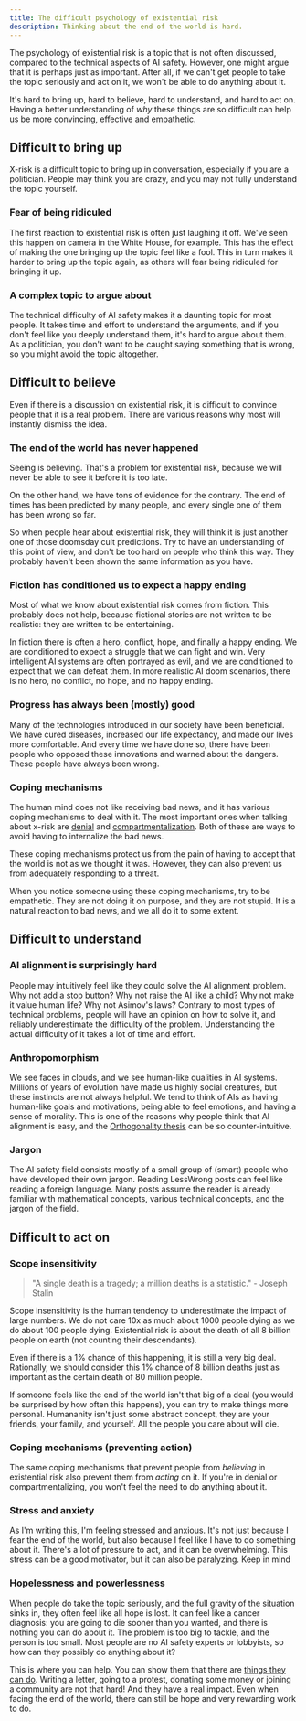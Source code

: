 ```yaml
---
title: The difficult psychology of existential risk
description: Thinking about the end of the world is hard.
---
```


The psychology of existential risk is a topic that is not often discussed, compared to the technical aspects of AI safety.
However, one might argue that it is perhaps just as important.
After all, if we can't get people to take the topic seriously and act on it, we won't be able to do anything about it.

It's hard to bring up, hard to believe, hard to understand, and hard to act on.
Having a better understanding of _why_ these things are so difficult can help us be more convincing, effective and empathetic.

## Difficult to bring up

X-risk is a difficult topic to bring up in conversation, especially if you are a politician.
People may think you are crazy, and you may not fully understand the topic yourself.

### Fear of being ridiculed

The first reaction to existential risk is often just laughing it off.
We've seen this happen on camera in the White House, for example.
This has the effect of making the one bringing up the topic feel like a fool.
This in turn makes it harder to bring up the topic again, as others will fear being ridiculed for bringing it up.

### A complex topic to argue about

The technical difficulty of AI safety makes it a daunting topic for most people.
It takes time and effort to understand the arguments, and if you don't feel like you deeply understand them, it's hard to argue about them.
As a politician, you don't want to be caught saying something that is wrong, so you might avoid the topic altogether.

## Difficult to believe

Even if there is a discussion on existential risk, it is difficult to convince people that it is a real problem.
There are various reasons why most will instantly dismiss the idea.

### The end of the world has never happened

Seeing is believing.
That's a problem for existential risk, because we will never be able to see it before it is too late.

On the other hand, we have tons of evidence for the contrary.
The end of times has been predicted by many people, and every single one of them has been wrong so far.

So when people hear about existential risk, they will think it is just another one of those doomsday cult predictions.
Try to have an understanding of this point of view, and don't be too hard on people who think this way.
They probably haven't been shown the same information as you have.

### Fiction has conditioned us to expect a happy ending

Most of what we know about existential risk comes from fiction.
This probably does not help, because fictional stories are not written to be realistic: they are written to be entertaining.

In fiction there is often a hero, conflict, hope, and finally a happy ending.
We are conditioned to expect a struggle that we can fight and win.
Very intelligent AI systems are often portrayed as evil, and we are conditioned to expect that we can defeat them.
In more realistic AI doom scenarios, there is no hero, no conflict, no hope, and no happy ending.

### Progress has always been (mostly) good

Many of the technologies introduced in our society have been beneficial.
We have cured diseases, increased our life expectancy, and made our lives more comfortable.
And every time we have done so, there have been people who opposed these innovations and warned about the dangers.
These people have always been wrong.

### Coping mechanisms

The human mind does not like receiving bad news, and it has various coping mechanisms to deal with it.
The most important ones when talking about x-risk are [denial](https://en.wikipedia.org/wiki/Cognitive_dissonance) and [compartmentalization](https://en.wikipedia.org/wiki/Compartmentalization_(psychology)).
Both of these are ways to avoid having to internalize the bad news.

These coping mechanisms protect us from the pain of having to accept that the world is not as we thought it was.
However, they can also prevent us from adequately responding to a threat.

When you notice someone using these coping mechanisms, try to be empathetic.
They are not doing it on purpose, and they are not stupid.
It is a natural reaction to bad news, and we all do it to some extent.

## Difficult to understand

### AI alignment is surprisingly hard

People may intuitively feel like they could solve the AI alignment problem.
Why not add a stop button? Why not raise the AI like a child? Why not make it value human life? Why not Asimov's laws?
Contrary to most types of technical problems, people will have an opinion on how to solve it, and reliably underestimate the difficulty of the problem.
Understanding the actual difficulty of it takes a lot of time and effort.

### Anthropomorphism

We see faces in clouds, and we see human-like qualities in AI systems.
Millions of years of evolution have made us highly social creatures, but these instincts are not always helpful.
We tend to think of AIs as having human-like goals and motivations, being able to feel emotions, and having a sense of morality.
This is one of the reasons why people think that AI alignment is easy, and the [Orthogonality thesis](https://www.youtube.com/watch?v=hEUO6pjwFOo) can be so counter-intuitive.

### Jargon

The AI safety field consists mostly of a small group of (smart) people who have developed their own jargon.
Reading LessWrong posts can feel like reading a foreign language.
Many posts assume the reader is already familiar with mathematical concepts, various technical concepts, and the jargon of the field.

## Difficult to act on

### Scope insensitivity

> "A single death is a tragedy; a million deaths is a statistic." - Joseph Stalin

Scope insensitivity is the human tendency to underestimate the impact of large numbers.
We do not care 10x as much about 1000 people dying as we do about 100 people dying.
Existential risk is about the death of all 8 billion people on earth (not counting their descendants).

Even if there is a 1% chance of this happening, it is still a very big deal.
Rationally, we should consider this 1% chance of 8 billion deaths just as important as the certain death of 80 million people.

If someone feels like the end of the world isn't that big of a deal (you would be surprised by how often this happens), you can try to make things more personal.
Humananity isn't just some abstract concept, they are your friends, your family, and yourself.
All the people you care about will die.

### Coping mechanisms (preventing action)

The same coping mechanisms that prevent people from _believing_ in existential risk also prevent them from _acting_ on it.
If you're in denial or compartmentalizing, you won't feel the need to do anything about it.

### Stress and anxiety

As I'm writing this, I'm feeling stressed and anxious.
It's not just because I fear the end of the world, but also because I feel like I have to do something about it.
There's a lot of pressure to act, and it can be overwhelming.
This stress can be a good motivator, but it can also be paralyzing.
Keep in mind

### Hopelessness and powerlessness

When people do take the topic seriously, and the full gravity of the situation sinks in, they often feel like all hope is lost.
It can feel like a cancer diagnosis: you are going to die sooner than you wanted, and there is nothing you can do about it.
The problem is too big to tackle, and the person is too small.
Most people are no AI safety experts or lobbyists, so how can they possibly do anything about it?

This is where you can help.
You can show them that there are [things they can do](/action).
Writing a letter, going to a protest, donating some money or joining a community are not that hard!
And they have a real impact.
Even when facing the end of the world, there can still be hope and very rewarding work to do.
